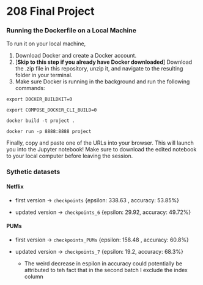 # 208 Final Project

### Running the Dockerfile on a Local Machine
To run it on your local machine, 

1. Download Docker and create a Docker account. 
2. [**Skip to this step if you already have Docker downloaded**] Download the .zip file in this repository, unzip it, and navigate to the resulting folder in your terminal. 
3. Make sure Docker is running in the background and run the following commands:

```export DOCKER_BUILDKIT=0```

```export COMPOSE_DOCKER_CLI_BUILD=0```

```docker build -t project .```

```docker run -p 8888:8888 project```

Finally, copy and paste one of the URLs into your browser. This will launch you into the Jupyter notebook! Make sure to download the edited notebook to your local computer before leaving the session. 

### Sythetic datasets

#### Netflix

- first version -> `checkpoints` {epsilon: 338.63 , accuracy: 53.85%}

- updated version -> `checkpoints_6` {epsilon: 29.92, accuracy: 49.72%}

#### PUMs

- first version -> `checkpoints_PUMs` {epsilon: 158.48 , accuracy: 60.8%}

- updated version -> `checkpoints_7` {epsilon: 19.2, accuracy: 68.3%}

    - The weird decrease in espilon in accuracy could potentially be attributed to teh fact that in the second batch I exclude the index column
